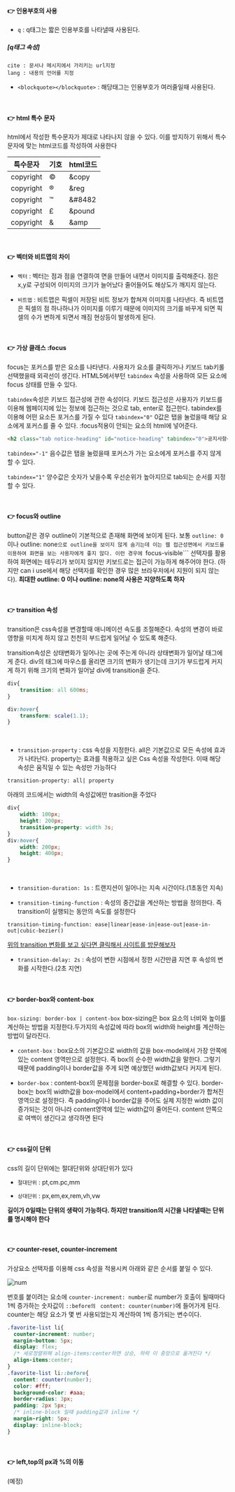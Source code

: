 #### 👉 인용부호의 사용   

- ```q``` :  q태그는 짧은 인용부호를 나타낼때 사용된다.    


##### [q태그 속성]
```text
cite : 문서나 메시지에서 가리키는 url지정 
lang : 내용의 언어를 지정   

```

- ```<blockquote></blockquote>``` : 해당태그는 인용부호가 여러줄일때 사용된다.    

<br>

#### 👉 html 특수 문자     
html에서 작성한 특수문자가 제대로 나타나지 않을 수 있다. 이를 방지하기 위해서 특수문자에 맞는 html코드를 작성하여 사용한다

|특수문자|기호|html코드|
|-------|----|----|
|copyright|©|&copy|
|copyright|®|&reg|
|copyright|™|&#8482|
|copyright|£|&pound|
|copyright|&|&amp|

<br>

#### 👉 벡터와 비트맵의 차이
- ```벡터``` : 벡터는 점과 점을 연결하여 면을 만들어 내면서 이미지를 출력해준다. 점은 x,y로 구성되어 이미지의 크기가 늘어났다 줄어들어도 해상도가 깨지지 않는다.      

- ```비트맵``` : 비트맵은 픽셀이 저장된 비트 정보가 합쳐져 이미지를 나타낸다. 즉 비트맵은 픽셀의 점 하나하나가 이미지를 이루기 때문에 이미지의 크기를 바꾸게 되면 픽셀의 수가 변하게 되면서 깨짐 현상등이 발생하게 된다.

<br>

#### 👉 가상 클래스 :focus   
focus는 포커스를 받은 요소를 나타낸다. 사용자가 요소를 클릭하거나 키보드 tab키롤 선택했을때 외곽선이 생긴다. HTML5에서부턴 ```tabindex``` 속성을 사용하여 모든 요소에 focus 상태를 만들 수 있다.    

```tabindex```속성은 키보드 접근성에 관한 속성이다. 키보드 접근성은 사용자가 키보드를 이용해 웹페이지에 있는 정보에 접근하는 것으로 tab, enter로 접근한다. tabindex를 이용해 어떤 요소든 포거스를 가질 수 있다
```tabindex="0"``` 0값은 탭을 눌렀을때 해당 요소에게 포커스를 줄 수 있다. :focus적용이 안되는 요소의 html에 넣어준다.   
```html
<h2 class="tab notice-heading" id="notice-heading" tabindex="0">공지사항</h2>
```

```tabindex="-1"``` 음수값은 탭을 눌렀을때 포커스가 가는 요소에게 포커스를 주지 않게 할 수 있다.

```tabindex="1"``` 양수값은 숫자가 낮을수록 우선순위가 높아지므로 tab되는 순서를 지정할 수 있다.   

<br>

#### 👉 focus와 outline
button같은 경우 outline이 기본적으로 존재해 화면에 보이게 된다. 보통 ```outline: 0```이나 outline: none```으로 outline을 보이지 않게 숨기는데 이는 웹 접근성면에서 키보드를 이용하여 화면을 보는 사용자에게 좋지 않다. 이런 경우에 ```focus-visible``` 선택자를 활용하여 화면에는 테두리가 보이지 않지만 키보드로는 접근이 가능하게 해주어야 한다. (하지만 can i use에서 해당 선택자를 확인한 경우 많은 브라우저에서 지원이 되지 않는다). __최대한 outline: 0 이나 outline: none의 사용은 지양하도록 하자__

<br>

#### 👉 transition 속성 
transition은 css속성을 변경할때 애니메이션 속도를 조절해준다. 속성의 변경이 바로 영향을 미치게 하지 않고 천천히 부드럽게 일어날 수 있도록 해준다.    

transition속성은 상태변화가 일어나는 곳에 주는게 아니라 상태변화가 일어날 태그에게 준다. div의 태그에 마우스를 올리면 크기의 변화가 생기는데 크기가 부드럽게 커지게 하기 위해 크기의 변화가 일어날 div에 transition을 준다.
```css
div{
    transition: all 600ms;
}

div:hover{
    transform: scale(1.1);
}
```
<br>

- ```transition-property``` : css 속성을 지정한다. all은 기본값으로 모든 속성에 효과가 나타난다. property는 효과를 적용하고 싶은 Css 속성을 작성한다. 이때 해당 속성은 움직일 수 있는 속성만 가능하다 
```text
transition-property: all| property
```
아래의 코드에서는 width의 속성값에만 trasition을 주었다

```css
div{
    width: 100px;
    height: 200px;
    transition-property: width 3s;
}
div:hover{
    width: 200px;
    height: 400px;
}

```
<br>

- ```transition-duration: 1s``` : 트랜지션이 일어나는 지속 시간이다.(1초동안 지속)   


- ```transition-timing-function``` : 속성의 중간값을 계산하는 방법을 정의한다. 즉 transition이 실행되는 동안의 속도를 설정한다   
```text
transition-timing-function: ease|linear|ease-in|ease-out|ease-in-out|cubic-bezier()
```
[위의 transition 변화를 보고 싶다면 클릭해서 사이트를 방문해보자](https://www.the-art-of-web.com/css/timing-function/)


- ```transition-delay: 2s``` : 속성이 변한 시점에서 정한 시간만큼 지연 후 속성의 변화를 시작한다.(2초 지연)   

<br>

#### 👉 border-box와 content-box

```box-sizing: border-box | content-box```
box-sizing은 box 요소의 너비와 높이를 계산하는 방법을 지정한다.두가지의 속성값에 따라 box의 width와 height를 계산하는 방법이 달라진다.     

- ```content-box``` : box요소의 기본값으로 width의 값을 box-model에서 가장 안쪽에 있는 content 영역만으로 설정한다. 즉 box의 순수한 width값을 말한다. 그렇기 때문에 padding이나 border값을 주게 되면 예상했던 width값보다 커지게 된다.   

- ```border-box``` : content-box의 문제점을 border-box로 해결할 수 있다. border-box는 box의 width값을 box-model에서 content+padding+border가 합쳐진 영역으로 설정한다. 즉 padding이나 border값을 주어도 실제 지정한 width 값이 증가되는 것이 아니라 content영역에 있는 width값이 줄어든다. content 안쪽으로 여백이 생긴다고 생각하면 된다

<br>

#### 👉 css길이 단위
css의 길이 단위에는 절대단위와 상대단위가 있다   

- ```절대단위``` : pt,cm.pc,mm   

- ```상대단위``` : px,em,ex,rem,vh,vw    

__길이가 0일때는 단위의 생략이 가능하다. 하지만 transition의 시간을 나타낼때는 단위를 명시해야 한다__

<br>

#### 👉 counter-reset, counter-increment
가상요소 선택자를 이용해 css 속성을 적용시켜 아래와 같은 순서를 붙일 수 있다.

![num](https://user-images.githubusercontent.com/64240637/110210619-c9943800-7ed5-11eb-816f-09fd9619c49b.png)

번호를 붙이려는 요소에 ```counter-increment: number```로 number가 호출이 될때마다 1씩 증가하는 숫자값이 ```::before의 ``` ```content: counter(number)```에 들어가게 된다. counter는 해당 요소가 몇 번 사용되었는지 계산하여 1씩 증가되는 변수이다.
```css
.favorite-list li{
  counter-increment: number;
  margin-bottom: 5px;
  display: flex;
  /* 세로정렬위해 align-items:center하면 상승, 하락 이 중앙으로 옮겨진다 */
  align-items:center;
}
.favorite-list li::before{
  content: counter(number);
  color: #fff;
  background-color: #aaa;
  border-radius: 3px;
  padding: 2px 5px;
  /* inline-block 일때 padding값과 inline */
  margin-right: 5px;
  display: inline-block;
}
```

<br>

#### 👉 left,top의 px과 %의 이동
(예정)

<br>
